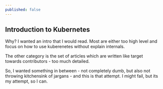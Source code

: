 ```yaml
---
published: false
---
```

## Introduction to Kubernetes

Why?
I wanted an intro that I would read. Most are either too high level and focus on how to use kuberenetes without explain internals.

The other category is the set of articles which are written like target towards contributors - too much detailed. 

So, I wanted something in between - not completely dumb, but also not throwing kitchensink of jargans - and this is that attempt. I might fail, but its my attempt, so I can.

